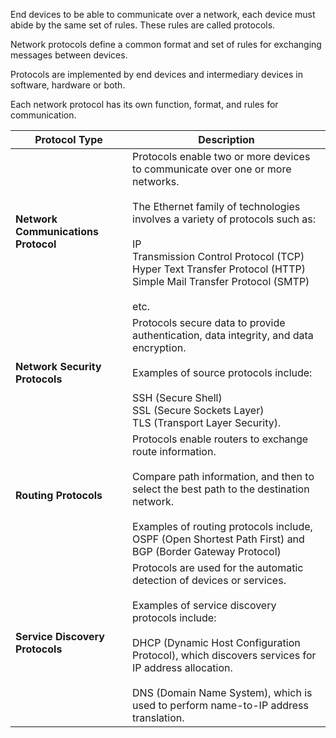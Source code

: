 End devices to be able to communicate over a network, each device must abide by the same set of rules. These rules are called protocols.

Network protocols define a common format and set of rules for exchanging messages between devices.

Protocols are implemented by end devices and intermediary devices in software, hardware or both.

Each network protocol has its own function, format, and rules for communication.


| Protocol Type                       | Description                                                                                                                                                                                                                                                                                                                     |
| ----------------------------------- | ------------------------------------------------------------------------------------------------------------------------------------------------------------------------------------------------------------------------------------------------------------------------------------------------------------------------------- |
| **Network Communications Protocol** | Protocols enable two or more devices to communicate over one or more networks.<br><br>The Ethernet family of technologies involves a variety of protocols such as:<br><br>IP<br>Transmission Control Protocol (TCP)<br>Hyper Text Transfer Protocol (HTTP)<br>Simple Mail Transfer Protocol (SMTP)<br><br>etc.<br>              |
| **Network Security Protocols**      | Protocols secure data to provide authentication, data integrity, and data encryption. <br><br>Examples of source protocols include:<br><br>SSH (Secure Shell)<br>SSL (Secure Sockets Layer)<br>TLS (Transport Layer Security).                                                                                                  |
| **Routing Protocols**               | Protocols enable routers to exchange route information.<br><br>Compare path information, and then to select the best path to the destination network.<br><br>Examples of routing protocols include, OSPF (Open Shortest Path First) and BGP (Border Gateway Protocol)                                                           |
| **Service Discovery Protocols**     | Protocols are used for the automatic detection of devices or services.<br><br>Examples of service discovery protocols include:<br><br>DHCP (Dynamic Host Configuration Protocol), which discovers services for IP address allocation.<br><br>DNS (Domain Name System), which is used to perform name-to-IP address translation. |
